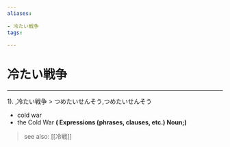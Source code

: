 ```yaml
---
aliases:
    
- 冷たい戦争
tags:
    
---
```


# 冷たい戦争
---
1).
,冷たい戦争 > つめたいせんそう,つめたいせんそう

- cold war
- the Cold War
**( Expressions (phrases, clauses, etc.) Noun;)**
> see also:  [[冷戦]]
            